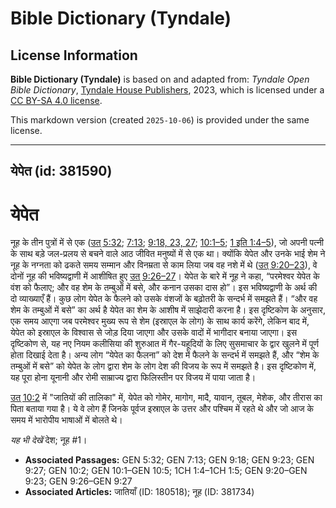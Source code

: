 # Bible Dictionary (Tyndale)

## License Information

**Bible Dictionary (Tyndale)** is based on and adapted from: _Tyndale Open Bible Dictionary_, [Tyndale House Publishers](https://tyndaleopenresources.com/), 2023, which is licensed under a [CC BY-SA 4.0 license](https://creativecommons.org/licenses/by-sa/4.0/legalcode.en).

This markdown version (created `2025-10-06`) is provided under the same license.



--------------------------------

## येपेत (id: 381590)

येपेत
=====

नूह के तीन पुत्रों में से एक ([उत् 5:32](https://ref.ly/Gen5:32); [7:13](https://ref.ly/Gen7:13); [9:18, 23, 27](https://ref.ly/Gen9:18,Gen9:23,Gen9:27); [10:1–5](https://ref.ly/Gen10:1-Gen10:5); [1 इति 1:4–5](https://ref.ly/1Chr1:4-1Chr1:5)), जो अपनी पत्नी के साथ बड़े जल\-प्रलय से बचने वाले आठ जीवित मनुष्यों में से एक था। क्योंकि येपेत और उनके भाई शेम ने नूह के नग्नता को ढकते समय सम्मान और विनम्रता से काम लिया जब वह नशे में थे ([उत् 9:20–23](https://ref.ly/Gen9:20-Gen9:23)), वे दोनों नूह की भविष्यद्वाणी में आशीषित हुए [उत् 9:26–27](https://ref.ly/Gen9:26-Gen9:27)। येपेत के बारे में नूह ने कहा, “परमेश्वर येपेत के वंश को फैलाए; और वह शेम के तम्बुओं में बसे, और कनान उसका दास हो”। इस भविष्यद्वाणी के अर्थ की दो व्याख्याएँ हैं। कुछ लोग येपेत के फैलने को उसके वंशजों के बढ़ोतरी के सन्दर्भ में समझते हैं। “और वह शेम के तम्बुओं में बसे” का अर्थ है येपेत का शेम के आशीष में साझेदारी करना है। इस दृष्टिकोण के अनुसार, एक समय आएगा जब परमेश्वर मुख्य रूप से शेम (इस्राएल के लोग) के साथ कार्य करेंगे, लेकिन बाद में, येपेत को इस्राएल के विश्वास से जोड़ दिया जाएगा और उसके वादों में भागीदार बनाया जाएगा। इस दृष्टिकोण से, यह नए नियम कलीसिया की शुरुआत में गैर\-यहूदियों के लिए सुसमाचार के द्वार खुलने में पूर्ण होता दिखाई देता है। अन्य लोग “येपेत का फैलना” को देश में फैलने के सन्दर्भ में समझते हैं, और “शेम के तम्बुओं में बसे” को येपेत के लोग द्वारा शेम के लोग देश की विजय के रूप में समझते है। इस दृष्टिकोण में, यह पूरा होना यूनानी और रोमी साम्राज्य द्वारा फिलिस्तीन पर विजय में पाया जाता है।

[उत् 10:2](https://ref.ly/Gen10:2) में "जातियों की तालिका" में, येपेत को गोमेर, मागोग, मादै, यावान, तूबल, मेशेक, और तीरास का पिता बताया गया है। ये वे लोग हैं जिनके पूर्वज इस्राएल के उत्तर और पश्चिम में रहते थे और जो आज के समय में भारोपीय भाषाओं में बोलते थे।

*यह भी देखें* देश; नूह \#1।

* **Associated Passages:** GEN 5:32; GEN 7:13; GEN 9:18; GEN 9:23; GEN 9:27; GEN 10:2; GEN 10:1–GEN 10:5; 1CH 1:4–1CH 1:5; GEN 9:20–GEN 9:23; GEN 9:26–GEN 9:27
* **Associated Articles:** जातियाँ (ID: 180518); नूह (ID: 381734)

